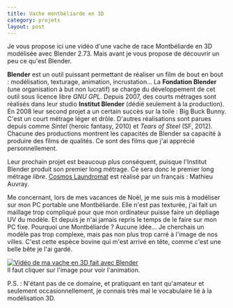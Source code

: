 ```yaml
---
title: Vache montbéliarde en 3D
category: projets
layout: post
---
```


Je vous propose ici une vidéo d'une vache de race Montbéliarde en 3D modélisée avec Blender 2.73.
Mais avant je vous propose de découvrir un peu ce qu'est Blender.

**Blender** est un outil puissant permettant de réaliser un film de bout en bout : modélisation, texturage, animation, incrustation...
La **Fondation Blender** (une organisation à but non lucratif) se charge du développement de cet outil sous licence libre *GNU GPL*.
Depuis 2007, des courts métrages sont réalisés dans leur studio **Institut Blender** (dédié seulement à la production).
En 2008 leur second projet a un certain succès sur la toile : Big Buck Bunny. C'est un court métrage léger et drôle.
D'autres réalisations sont parues depuis comme *Sintel* (heroic fantasy, 2010) et *Tears of Steel* (SF, 2012).
Chacune des productions montrent les capacités de Blender sa capacité à produire des films de qualités. Ce sont des films que j'ai apprécié personnellement.

Leur prochain projet est beaucoup plus conséquent, puisque l'Institut Blender produit son premier long métrage.
Ce sera donc le premier long métrage *libre*. [Cosmos Laundromat](http://gooseberry.blender.org/ "site officiel de Cosmos Laundromat") est réalisé par un français : Mathieu Auvray.

Me concernant, lors de mes vacances de Noël, je me suis mis à modéliser sur mon PC portable une Montbéliarde.
Elle n'est pas texturée, j'ai fait un maillage trop compliqué pour que mon ordinateur puisse faire un dépliage UV du modèle.
Et depuis je n'ai jamais repris le temps de le faire sur mon PC fixe.
Pourquoi une Montbéliarde ? Aucune idée... Je cherchais un modèle pas trop complexe, mais pas non plus trop carré à l'image de nos villes.
C'est cette espèce bovine qui m'est arrivé en tête, comme c'est une belle bête je l'ai gardé.

[![Vidéo de ma vache en 3D fait avec Blender](http://img.youtube.com/vi/JHYLSh-9dgw/0.jpg)](http://www.youtube.com/watch?v=JHYLSh-9dgw)  
Il faut cliquer sur l'image pour voir l'animation.

P.S. : N'étant pas de ce domaine, et pratiquant en tant qu'amateur et seulement occasionnellement, je connais très mal le vocabulaire lié à la modélisation 3D.
